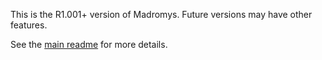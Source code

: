 This is the R1.001+ version of Madromys. Future versions may have other features.

See the [main readme](../readme.md) for more details. 
